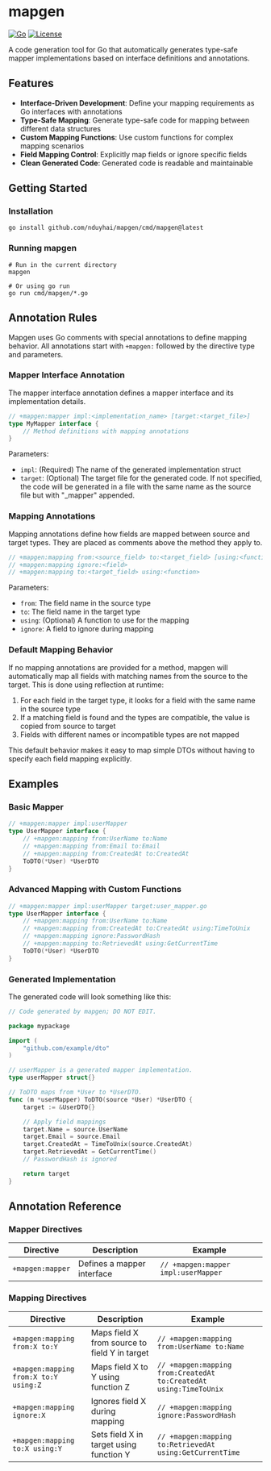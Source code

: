 # mapgen

[![Go](https://img.shields.io/badge/go-1.24+-blue)](https://go.dev/)
[![License](https://img.shields.io/github/license/nduyhai/mapgen)](LICENSE)

A code generation tool for Go that automatically generates type-safe mapper implementations based on interface definitions and annotations.

## Features

- **Interface-Driven Development**: Define your mapping requirements as Go interfaces with annotations
- **Type-Safe Mapping**: Generate type-safe code for mapping between different data structures
- **Custom Mapping Functions**: Use custom functions for complex mapping scenarios
- **Field Mapping Control**: Explicitly map fields or ignore specific fields
- **Clean Generated Code**: Generated code is readable and maintainable

## Getting Started

### Installation

```shell
go install github.com/nduyhai/mapgen/cmd/mapgen@latest
```

### Running mapgen

```shell
# Run in the current directory
mapgen

# Or using go run
go run cmd/mapgen/*.go
```

## Annotation Rules

Mapgen uses Go comments with special annotations to define mapping behavior. All annotations start with `+mapgen:` followed by the directive type and parameters.

### Mapper Interface Annotation

The mapper interface annotation defines a mapper interface and its implementation details.

```go
// +mapgen:mapper impl:<implementation_name> [target:<target_file>]
type MyMapper interface {
    // Method definitions with mapping annotations
}
```

Parameters:
- `impl`: (Required) The name of the generated implementation struct
- `target`: (Optional) The target file for the generated code. If not specified, the code will be generated in a file with the same name as the source file but with "_mapper" appended.

### Mapping Annotations

Mapping annotations define how fields are mapped between source and target types. They are placed as comments above the method they apply to.

```go
// +mapgen:mapping from:<source_field> to:<target_field> [using:<function>]
// +mapgen:mapping ignore:<field>
// +mapgen:mapping to:<target_field> using:<function>
```

Parameters:
- `from`: The field name in the source type
- `to`: The field name in the target type
- `using`: (Optional) A function to use for the mapping
- `ignore`: A field to ignore during mapping

### Default Mapping Behavior

If no mapping annotations are provided for a method, mapgen will automatically map all fields with matching names from the source to the target. This is done using reflection at runtime:

1. For each field in the target type, it looks for a field with the same name in the source type
2. If a matching field is found and the types are compatible, the value is copied from source to target
3. Fields with different names or incompatible types are not mapped

This default behavior makes it easy to map simple DTOs without having to specify each field mapping explicitly.

## Examples

### Basic Mapper

```go
// +mapgen:mapper impl:userMapper
type UserMapper interface {
    // +mapgen:mapping from:UserName to:Name
    // +mapgen:mapping from:Email to:Email
    // +mapgen:mapping from:CreatedAt to:CreatedAt
    ToDTO(*User) *UserDTO
}
```

### Advanced Mapping with Custom Functions

```go
// +mapgen:mapper impl:userMapper target:user_mapper.go
type UserMapper interface {
    // +mapgen:mapping from:UserName to:Name
    // +mapgen:mapping from:CreatedAt to:CreatedAt using:TimeToUnix
    // +mapgen:mapping ignore:PasswordHash
    // +mapgen:mapping to:RetrievedAt using:GetCurrentTime
    ToDTO(*User) *UserDTO
}
```

### Generated Implementation

The generated code will look something like this:

```go
// Code generated by mapgen; DO NOT EDIT.

package mypackage

import (
    "github.com/example/dto"
)

// userMapper is a generated mapper implementation.
type userMapper struct{}

// ToDTO maps from *User to *UserDTO.
func (m *userMapper) ToDTO(source *User) *UserDTO {
    target := &UserDTO{}

    // Apply field mappings
    target.Name = source.UserName
    target.Email = source.Email
    target.CreatedAt = TimeToUnix(source.CreatedAt)
    target.RetrievedAt = GetCurrentTime()
    // PasswordHash is ignored

    return target
}
```

## Annotation Reference

### Mapper Directives

| Directive | Description | Example |
|-----------|-------------|---------|
| `+mapgen:mapper` | Defines a mapper interface | `// +mapgen:mapper impl:userMapper` |

### Mapping Directives

| Directive | Description | Example |
|-----------|-------------|---------|
| `+mapgen:mapping from:X to:Y` | Maps field X from source to field Y in target | `// +mapgen:mapping from:UserName to:Name` |
| `+mapgen:mapping from:X to:Y using:Z` | Maps field X to Y using function Z | `// +mapgen:mapping from:CreatedAt to:CreatedAt using:TimeToUnix` |
| `+mapgen:mapping ignore:X` | Ignores field X during mapping | `// +mapgen:mapping ignore:PasswordHash` |
| `+mapgen:mapping to:X using:Y` | Sets field X in target using function Y | `// +mapgen:mapping to:RetrievedAt using:GetCurrentTime` |